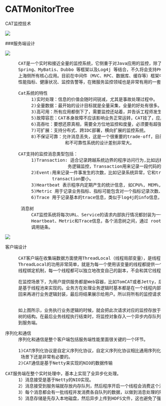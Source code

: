 # CATMonitorTree
CAT监控技术


![](https://i.imgur.com/60hUSij.png)

###服务端设计

![](https://i.imgur.com/GdARcGR.png)

<pre>
     CAT是一个实时和接近全量的监控系统，它侧重于对Java应用的监控，除了与点评RPC组件融合的很好之外，他将会能与
     Spring、MyBatis、Dubbo 等框架以及Log4j 等结合，不久将会支持PHP、C++、Go等多语言应用，基本接入了美团点评
     上海侧所有核心应用。目前在中间件（MVC、RPC、数据库、缓存等）框架中得到广泛应用，为美团点评各业务线提供系统的
     性能指标、健康状况、监控告警等，在微服务监控领域也是非常有用的一套组件。

     Cat系统的特性
          1)实时处理：信息的价值会随时间锐减，尤其是事故处理过程中。
          2)全量数据：最开始的设计目标就是全量采集，全量的好处有很多。
          3)高可用：所有应用都倒下了，需要监控还站着，并告诉工程师发生了什么，做到故障还原和问题定位。
          5)故障容忍：CAT本身故障不应该影响业务正常运转，CAT挂了，应用不该受影响，只是监控能力暂时减弱。
          6)高吞吐：要想还原真相，需要全方位地监控和度量，必须要有超强的处理吞吐能力。
          7)可扩展：支持分布式、跨IDC部署，横向扩展的监控系统。
          8)不保证可靠：允许消息丢失，这是一个很重要的trade-off，目前CAT服务端可以做到4个9的可靠性，可靠系统
                       和不可靠性系统的设计差别非常大。

     CAT支持的监控消息类型包括：
          1)Transaction: 适合记录跨越系统边界的程序访问行为,比如远程调用，数据库调用，也适合执行时间较长的业
                        务逻辑监控，Transaction用来记录一段代码的执行时间和次数。
          2)Event:用来记录一件事发生的次数，比如记录系统异常，它和transaction相比缺少了时间的统计，开销比
                  transaction要小。
          3)Heartbeat 表示程序内定期产生的统计信息, 如CPU%, MEM%, 连接池状态, 系统负载等。
          5)Metric 用于记录业务指标、指标可能包含对一个指标记录次数、记录平均值、记录总和，业务指标最低统计粒度为1分钟。
          6)Trace 用于记录基本的trace信息，类似于log4j的info信息，这些信息仅用于查看一些相关信息

      消息树
          CAT监控系统将每次URL、Service的请求内部执行情况都封装为一个完整的消息树、消息树可能包括Transaction、Event、
          Heartbeat、Metric和Trace信息，各个消息树之间，通过 rootMessageId以及parentMessageId串联起来，形成整个
          调用链条。
</pre>

![](https://i.imgur.com/FQlqGQl.png)

<pre>
客户端设计

	 CAT客户端在收集端数据方面使用ThreadLocal（线程局部变量），是线程本地变量，也可以称之为线程本地存储。其实
     ThreadLocal的功用非常简单，就是为每一个使用该变量的线程都提供一个变量值的副本，属于Java中一种较为特殊的
     线程绑定机制，每一个线程都可以独立地改变自己的副本，不会和其它线程的副本冲突。
	
	 在监控场景下，为用户提供服务都是Web容器，比如TomCAT或者Jetty，后端的RPC服务端比如Dubbo或者Pigeon，也都
     是基于线程池来实现的。业务方在处理业务逻辑时基本都是在一个线程内部调用后端服务、数据库、缓存等，将这些数据拿
     回来再进行业务逻辑封装，最后将结果展示给用户。所以将所有的监控请求作为一个监控上下文存入线程变量就非常合适。
	
	
	 如上图所示，业务执行业务逻辑的时候，就会把此次请求对应的监控存放于线程上下文中，存于上下文的其实是一个监控
     树的结构。在最后业务线程执行结束时，将监控对象存入一个异步内存队列中，CAT有个消费线程将队列内的数据异步发送
     到服务端。
</pre>

<pre>
序列化和通信
     序列化和通信是整个客户端包括服务端性能里面很关键的一个环节。

     1)CAT序列化协议是自定义序列化协议，自定义序列化协议相比通用序列化协议要高效很多，这个在大规模数据实时处理
      场景下还是非常有必要的。
     2)CAT通信是基于Netty来实现的NIO的数据传输
</pre>

<pre>
CAT服务端在整个实时处理中，基本上实现了全异步化处理。
     1）消息接受是基于Netty的NIO实现。
     2）消息接受到服务端就存放内存队列，然后程序开启一个线程会消费这个消息做消息分发。
     3）每个消息都会有一批线程并发消费各自队列的数据，以做到消息处理的隔离。
     5）消息存储是先存入本地磁盘，然后异步上传到HDFS文件，这也避免了强依赖HDFS。
</pre>